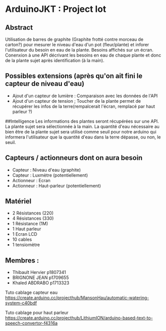 # ArduinoJKT : Project Iot

## Abstract
Utilisation de barres de graphite (Graphite frotté contre morceau de carton?) pour mesurer le niveau d'eau d'un pot (fleur/plante) et inforer l'utilisateur du besoin en eau de la plante.
Besoins affichés sur un écran.
Conenxion à une API décrivant les besoins en eau de chaque plante et donc de la plante sujet après identification (à la main).

## Possibles extensions (après qu'on ait fini le capteur de niveau d'eau)
- Ajout d'un capteur de lumière : Comparaison avec les données de l'API
- Ajout d'un capteur de tension ; Toucher de la plante permet de récupérer les infos de la terre(rempalcerait l'écran, remplacé par haut parleur ?)

##Intelligence
Les informations des plantes seront récupérées sur une API. La plante sujet sera sélectionnée à la main. La quantité d'eau nécessaire au bien être de la plante sujet sera utilisé comme seuil pour notre arduino qui informera l'utilisateur que la quantité d'eau dans la terre dépasse, ou non, le seuil.

## Capteurs / actionneurs dont on aura besoin
- Capteur : Niveau d'eau (graphite)
- Capteur : Luxmètre (potentiellement)
- Actionneur : Ecran
- Actionneur : Haut-parleur (potentiellement)

## Matériel
- 2 Résistances (220)
- 4 Résistances (330)
- 1 Résistance (1M)
- 1 Haut parleur
- 1 Ecran LCD
- 10 cables
- 1 tensiomètre

## Membres : 
- Thibault Hervier p1807341
- BRIGNONE JEAN p1709655 
- Khaled ABDRABO p1713323


Tuto cablage capteur eau
https://create.arduino.cc/projecthub/MansonHau/automatic-watering-system-c40bdf

Tuto cablage pour haut parleur
https://create.arduino.cc/projecthub/LithiumION/arduino-based-text-to-speech-convertor-f4316a
